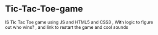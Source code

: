 # Tic-Tac-Toe-game
IS Tic Tac Toe game using JS and HTML5 and CSS3 , With logic to figure out who wins? , and link to restart the game and cool sounds 
